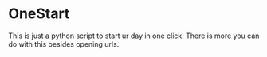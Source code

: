 # OneStart
This is just a python script to start ur day in one click. There is more you can do with this besides opening urls. 
